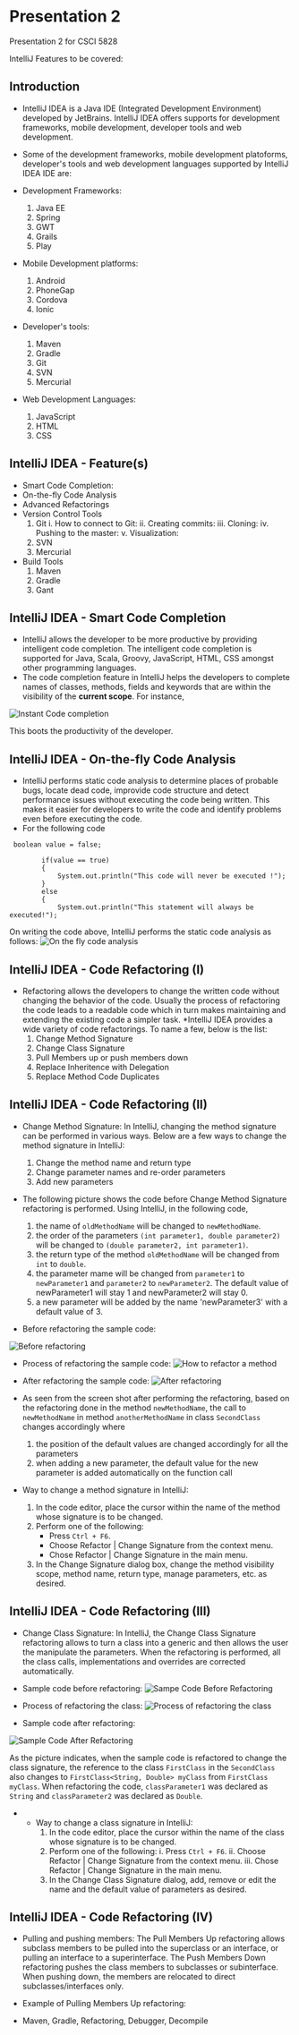 # Presentation 2
Presentation 2 for CSCI 5828

IntelliJ Features to be covered:
## Introduction
* IntelliJ IDEA is a Java IDE (Integrated Development Environment) developed by JetBrains. IntelliJ IDEA offers supports for development frameworks, mobile development, developer tools and web development.
* Some of the development frameworks, mobile development platoforms, developer's tools and web development languages supported by IntelliJ IDEA IDE are:

* Development Frameworks:
    1. Java EE
    2. Spring
    3. GWT
    4. Grails
    5. Play

* Mobile Development platforms:
    1. Android
    2. PhoneGap
    3. Cordova
    4. Ionic

* Developer's tools:
    1. Maven
    2. Gradle
    3. Git
    4. SVN
    5. Mercurial

* Web Development Languages:
    1. JavaScript
    2. HTML
    3. CSS

## IntelliJ IDEA - Feature(s)
* Smart Code Completion:
* On-the-fly Code Analysis
* Advanced Refactorings
* Version Control Tools
    1. Git
        i. How to connect to Git:
        ii. Creating commits:
        iii. Cloning:
        iv. Pushing to the master:
        v. Visualization:
    2. SVN
    3. Mercurial
* Build Tools
    1. Maven
    2. Gradle
    3. Gant

## IntelliJ IDEA - Smart Code Completion
* IntelliJ allows the developer to be more productive by providing intelligent code completion. The intelligent code completion is supported for Java, Scala, Groovy, JavaScript, HTML, CSS amongst other programming languages.
* The code completion feature in IntelliJ helps the developers to complete names of classes, methods, fields and keywords that are within the visibility of the **current scope**. For instance,

![Instant Code completion](https://github.com/rabin2360/Presentation2/blob/master/Presentation/InstantCodeCompletion.png)

 This boots the productivity of the developer.

## IntelliJ IDEA - On-the-fly Code Analysis
* IntelliJ performs static code analysis to determine places of probable bugs, locate dead code, improvide code structure and detect performance issues without executing the code being written. This makes it easier for developers to write the code and identify problems even before executing the code.
* For the following code
```
 boolean value = false;

        if(value == true)
        {
            System.out.println("This code will never be executed !");
        }
        else
        {
            System.out.println("This statement will always be executed!");
```

On writing the code above, IntelliJ performs the static code analysis as follows:
![On the fly code analysis](https://github.com/rabin2360/Presentation2/blob/master/Presentation/OnTheFlyCodeAnalysis.png)

## IntelliJ IDEA - Code Refactoring (I)
* Refactoring allows the developers to change the written code without changing the behavior of the code. Usually the process of refactoring the code leads to a readable code which in turn makes maintaining and extending the existing code a simpler task.
*IntelliJ IDEA provides a wide variety of code refactorings. To name a few, below is the list:
    1. Change Method Signature
    2. Change Class Signature
    3. Pull Members up or push members down
    4. Replace Inheritence with Delegation
    5. Replace Method Code Duplicates

## IntelliJ IDEA - Code Refactoring (II)
* Change Method Signature: In IntelliJ, changing the method signature can be performed in various ways. Below are a few ways to change the method signature in IntelliJ:
    1. Change the method name and return type
    2. Change parameter names and re-order parameters
    3. Add new parameters

* The following picture shows the code before Change Method Signature refactoring is performed. Using IntelliJ, in the following code,
    1. the name of `oldMethodName` will be changed to `newMethodName`.
    2. the order of the parameters `(int parameter1, double parameter2)` will be changed to `(double parameter2, int parameter1)`.
    3. the return type of the method `oldMethodName` will be changed from `int` to `double`.
    4. the parameter mame will be changed from `parameter1` to `newParameter1` and `parameter2` to `newParameter2`. The default value of newParameter1 will stay 1 and newParameter2 will stay 0.
    5. a new parameter will be added by the name 'newParameter3' with a default value of 3.

* Before refactoring the sample code:

![Before refactoring](https://github.com/rabin2360/Presentation2/blob/master/Presentation/beforeMethodRefactoring.png)

* Process of refactoring the sample code:
![How to refactor a method](https://github.com/rabin2360/Presentation2/blob/master/Presentation/processOfChangingMethodSignature.png)
* After refactoring the sample code:
![After refactoring](https://github.com/rabin2360/Presentation2/blob/master/Presentation/afterMethodRefactoring.png)

* As seen from the screen shot after performing the refactoring, based on the refactoring done in the method `newMethodName`, the call to `newMethodName` in method `anotherMethodName` in class `SecondClass` changes accordingly where
    1. the position of the default values are changed accordingly for all the parameters
    2. when adding a new parameter, the default value for the new parameter is added automatically on the function call

* Way to change a method signature in IntelliJ:
    1. In the code editor, place the cursor within the name of the method whose signature is to be changed.
    2. Perform one of the following:
        * Press `Ctrl + F6`.
        * Choose Refactor | Change Signature from the context menu.
        * Chose Refactor | Change Signature in the main menu.
    3. In the Change Signature dialog box, change the method visibility scope, method name, return type, manage parameters, etc. as desired.

## IntelliJ IDEA - Code Refactoring (III)
* Change Class Signature: In IntelliJ, the Change Class Signature refactoring allows to turn a class into a generic and then allows the user the manipulate the parameters. When the refactoring is performed, all the class calls, implementations and overrides are corrected automatically.

* Sample code before refactoring:
![Sampe Code Before Refactoring](https://github.com/rabin2360/Presentation2/blob/master/Presentation/beforeClassSignatureRefactoring.png)

* Process of refactoring the class:
![Process of refactoring the class](https://github.com/rabin2360/Presentation2/blob/master/Presentation/processOfChangingClassSignature.png)

* Sample code after refactoring:

![Sample Code After Refactoring](https://github.com/rabin2360/Presentation2/blob/master/Presentation/afterClassSignatureRefactoring.png)

As the picture indicates, when the sample code is refactored to change the class signature, the reference to the class `FirstClass` in the `SecondClass` also changes to `FirstClass<String, Double> myClass` from `FirstClass myClass`. When refactoring the code, `classParameter1` was declared as `String` and `classParameter2` was declared as `Double`. 

* * Way to change a class signature in IntelliJ:
      1. In the code editor, place the cursor within the name of the class whose signature is to be changed.
      2. Perform one of the following:
          i. Press `Ctrl + F6`.
          ii. Choose Refactor | Change Signature from the context menu.
          iii. Chose Refactor | Change Signature in the main menu.
      3. In the Change Class Signature dialog, add, remove or edit the name and the default value of parameters as desired.

## IntelliJ IDEA - Code Refactoring (IV)
* Pulling and pushing members: The Pull Members Up refactoring allows subclass members to be pulled into the superclass or an interface, or pulling an interface to a superinterface. The Push Members Down refactoring pushes the class members to subclasses or subinterface. When pushing down, the members are relocated to direct subclasses/interfaces only.
* Example of Pulling Members Up refactoring:



* Maven, Gradle, Refactoring, Debugger, Decompile
